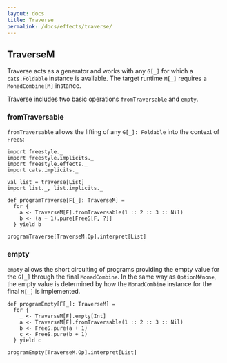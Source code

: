 ```yaml
---
layout: docs
title: Traverse
permalink: /docs/effects/traverse/
---
```


## TraverseM

Traverse acts as a generator and works with any `G[_]` for which a `cats.Foldable` instance is available.
The target runtime `M[_]` requires a `MonadCombine[M]` instance.

Traverse includes two basic operations `fromTraversable` and `empty`.

### fromTraversable

`fromTraversable` allows the lifting of any `G[_]: Foldable` into the context of `FreeS`:

```tut:book
import freestyle._
import freestyle.implicits._
import freestyle.effects._
import cats.implicits._

val list = traverse[List]
import list._, list.implicits._

def programTraverse[F[_]: TraverseM] =
  for {
    a <- TraverseM[F].fromTraversable(1 :: 2 :: 3 :: Nil)
    b <- (a + 1).pure[FreeS[F, ?]]
  } yield b

programTraverse[TraverseM.Op].interpret[List]
```

### empty

`empty` allows the short circuiting of programs providing the empty value for the `G[_]` through the final `MonadCombine`.
In the same way as `OptionM#none`, the empty value is determined by how the `MonadCombine` instance for the final `M[_]`
is implemented.

```tut:book
def programEmpty[F[_]: TraverseM] =
  for {
    _ <- TraverseM[F].empty[Int]
    a <- TraverseM[F].fromTraversable(1 :: 2 :: 3 :: Nil)
    b <- FreeS.pure(a + 1)
    c <- FreeS.pure(b + 1)
  } yield c

programEmpty[TraverseM.Op].interpret[List]
```
